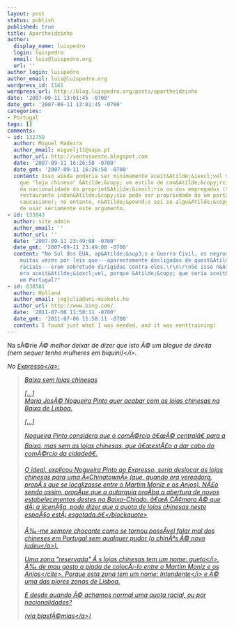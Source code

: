 ```yaml
---
layout: post
status: publish
published: true
title: Apartheidzinho
author:
  display_name: luispedro
  login: luispedro
  email: luis@luispedro.org
  url: ''
author_login: luispedro
author_email: luis@luispedro.org
wordpress_id: 1141
wordpress_url: http://blog.luispedro.org/posts/apartheidzinho
date: '2007-09-11 13:01:45 -0700'
date_gmt: '2007-09-11 13:01:45 -0700'
categories:
- Portugal
tags: []
comments:
- id: 132759
  author: Miguel Madeira
  author_email: miguelj11@sapo.pt
  author_url: http://ventosueste.blogspot.com
  date: '2007-09-11 16:26:58 -0700'
  date_gmt: '2007-09-11 16:26:58 -0700'
  content: Isso ainda poderia ser minimamente aceit&Atilde;&iexcl;vel se se argumentasse
    que "loja chinesa" &Atilde;&copy; um estilo de com&Atilde;&copy;rcio, independente
    da nacionalidade do propriet&Atilde;&iexcl;rio ou dos empregados (tal como um
    restaurante indon&Atilde;&copy;sio pode ser propriedade de um portugu&Atilde;&ordf;s
    caucasiano); no entanto, n&Atilde;&pound;o sei se algu&Atilde;&copy;m seria capaz
    de usar seriamente este argumento.
- id: 133043
  author: site admin
  author_email: ''
  author_url: ''
  date: '2007-09-11 23:49:08 -0700'
  date_gmt: '2007-09-11 23:49:08 -0700'
  content: "No Sul dos EUA, ap&Atilde;&sup3;s a Guerra Civil, os negros eram prejudicados
    muitas vezes por leis que---aparentemente desligadas de quest&Atilde;&micro;es
    raciais---eram sobretudo dirigidas contra eles.\r\n\r\nSe isso n&Atilde;&pound;o
    era aceit&Atilde;&iexcl;vel, porque &Atilde;&copy; que seria aceit&Atilde;&iexcl;vel
    em Portugal?"
- id: 638581
  author: Holland
  author_email: jogjulia@uni-miskolc.hu
  author_url: http://www.bing.com/
  date: '2011-07-06 11:58:11 -0700'
  date_gmt: '2011-07-06 11:58:11 -0700'
  content: I found just what I was needed, and it was eenttraining!
---
```

<p>Na s&Atilde;&copy;rie <i>&Atilde;&copy; melhor deixar de dizer que isto &Atilde;&copy; um blogue de direita (nem sequer tenho mulheres em biquini)<&#47;i>.</p>
<p>No <a href="http:&#47;&#47;semanal.expresso.clix.pt&#47;1caderno&#47;pais.asp?edition=1819&articleid=ES266061">Expresso<&#47;a>:</p>
<blockquote><p>Baixa sem lojas chinesas</p>
<p>[...]<br />
Maria Jos&Atilde;&copy; Nogueira Pinto quer acabar com as lojas chinesas na Baixa de Lisboa. </p>
<p>[...]</p>
<p>Nogueira Pinto considera que o com&Atilde;&copy;rcio &acirc;&euro;&oelig;&Atilde;&copy; central&acirc;&euro; para a Baixa, mas sem as lojas chinesas, que &acirc;&euro;&oelig;est&Atilde;&pound;o a dar cabo do com&Atilde;&copy;rcio da cidade&acirc;&euro;.</p>
<p>O ideal, explicou Nogueira Pinto ao Expresso, seria deslocar as lojas chinesas para uma &Acirc;&laquo;Chinatown&Acirc;&raquo; (que, quando era vereadora, prop&Atilde;&acute;s que se localizasse entre o Martim Moniz e os Anjos). N&Atilde;&pound;o sendo assim, prop&Atilde;&micro;e que a autarquia pro&Atilde;&shy;ba a abertura de novos estabelecimentos destes na Baixa-Chiado. &acirc;&euro;&oelig;A C&Atilde;&cent;mara &Atilde;&copy; que d&Atilde;&iexcl; a licen&Atilde;&sect;a, pode dizer que a quota de lojas chinesas neste espa&Atilde;&sect;o est&Atilde;&iexcl; esgotada.&acirc;&euro;<&#47;blockquote></p>
<p>&Atilde;&permil;-me sempre chocante como se tornou poss&Atilde;&shy;vel falar mal dos chineses em Portugal sem qualquer pudor (<a href="blog.luispedro.org&#47;posts&#47;o-chines-e-o-novo-judeu">o chin&Atilde;&ordf;s &Atilde;&copy;  novo judeu<&#47;a>).</p>
<p>Uma zona "reservada" &Atilde;&nbsp;s lojas chinesas tem um nome: <i>gueto<&#47;i>. &Atilde;&permil; de mau gosto a piada de coloc&Atilde;&iexcl;-lo <cite>entre o Martim Moniz e os Anjos<&#47;cite>. Porque esta zona tem um nome: <i>Intendente<&#47;i> e &Atilde;&copy; uma das piores zonas de Lisboa.</p>
<p>E desde quando &Atilde;&copy; achamos normal uma quota racial, ou por nacionalidades?</p>
<p>(via <a href="http:&#47;&#47;ablasfemia.blogspot.com&#47;2007&#47;09&#47;quota-de-lojas-chinesas-travar.html">blasf&Atilde;&copy;mias<&#47;a>)</p>
